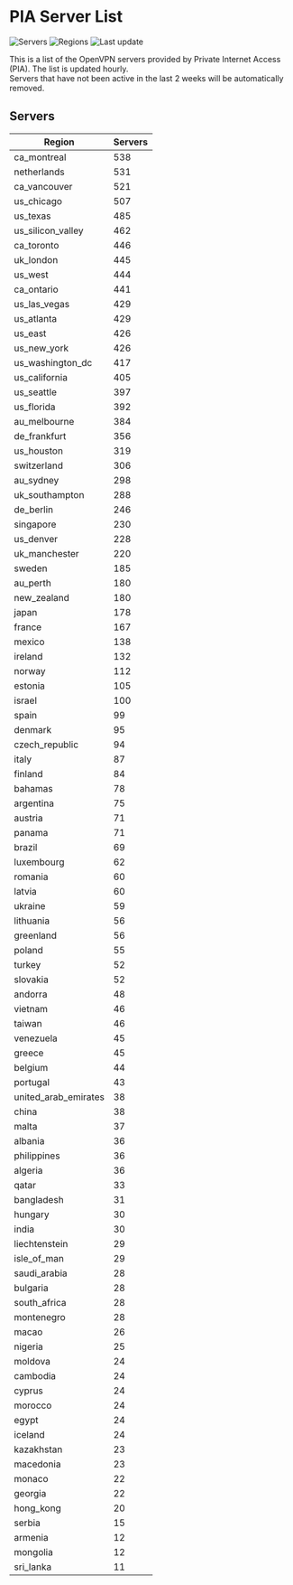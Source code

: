 # PIA Server List

![Servers](https://img.shields.io/badge/servers-15,015-blue)
![Regions](https://img.shields.io/badge/regions-97-blue)
![Last update](https://img.shields.io/badge/last_updated-Wed_May_01_00:02:24_UTC_2024-blue)

This is a list of the OpenVPN servers provided by Private Internet Access (PIA). The list is updated hourly. </br>
Servers that have not been active in the last 2 weeks will be automatically removed.

## Servers
| Region               | Servers |
|----------------------|---------|
| ca_montreal | 538 |
| netherlands | 531 |
| ca_vancouver | 521 |
| us_chicago | 507 |
| us_texas | 485 |
| us_silicon_valley | 462 |
| ca_toronto | 446 |
| uk_london | 445 |
| us_west | 444 |
| ca_ontario | 441 |
| us_las_vegas | 429 |
| us_atlanta | 429 |
| us_east | 426 |
| us_new_york | 426 |
| us_washington_dc | 417 |
| us_california | 405 |
| us_seattle | 397 |
| us_florida | 392 |
| au_melbourne | 384 |
| de_frankfurt | 356 |
| us_houston | 319 |
| switzerland | 306 |
| au_sydney | 298 |
| uk_southampton | 288 |
| de_berlin | 246 |
| singapore | 230 |
| us_denver | 228 |
| uk_manchester | 220 |
| sweden | 185 |
| au_perth | 180 |
| new_zealand | 180 |
| japan | 178 |
| france | 167 |
| mexico | 138 |
| ireland | 132 |
| norway | 112 |
| estonia | 105 |
| israel | 100 |
| spain | 99 |
| denmark | 95 |
| czech_republic | 94 |
| italy | 87 |
| finland | 84 |
| bahamas | 78 |
| argentina | 75 |
| austria | 71 |
| panama | 71 |
| brazil | 69 |
| luxembourg | 62 |
| romania | 60 |
| latvia | 60 |
| ukraine | 59 |
| lithuania | 56 |
| greenland | 56 |
| poland | 55 |
| turkey | 52 |
| slovakia | 52 |
| andorra | 48 |
| vietnam | 46 |
| taiwan | 46 |
| venezuela | 45 |
| greece | 45 |
| belgium | 44 |
| portugal | 43 |
| united_arab_emirates | 38 |
| china | 38 |
| malta | 37 |
| albania | 36 |
| philippines | 36 |
| algeria | 36 |
| qatar | 33 |
| bangladesh | 31 |
| hungary | 30 |
| india | 30 |
| liechtenstein | 29 |
| isle_of_man | 29 |
| saudi_arabia | 28 |
| bulgaria | 28 |
| south_africa | 28 |
| montenegro | 28 |
| macao | 26 |
| nigeria | 25 |
| moldova | 24 |
| cambodia | 24 |
| cyprus | 24 |
| morocco | 24 |
| egypt | 24 |
| iceland | 24 |
| kazakhstan | 23 |
| macedonia | 23 |
| monaco | 22 |
| georgia | 22 |
| hong_kong | 20 |
| serbia | 15 |
| armenia | 12 |
| mongolia | 12 |
| sri_lanka | 11 |